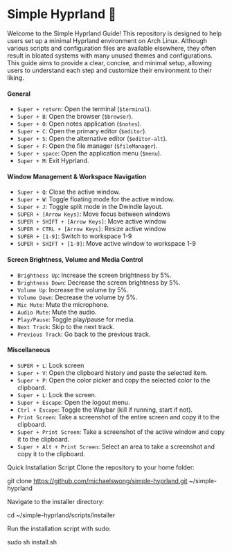 # Simple Hyprland 🌟 
Welcome to the Simple Hyprland Guide! This repository is designed to help users set up a minimal Hyprland environment on Arch Linux. Although various scripts and configuration files are available elsewhere, they often result in bloated systems with many unused themes and configurations. This guide aims to provide a clear, concise, and minimal setup, allowing users to understand each step and customize their environment to their liking.
#### General
- `Super + return`: Open the terminal (`$terminal`).
- `Super + B`: Open the browser (`$browser`).
- `Super + O`: Open notes application (`$notes`).
- `Super + C`: Open the primary editor (`$editor`).
- `Super + S`: Open the alternative editor (`$editor-alt`).
- `Super + F`: Open the file manager (`$fileManager`).
- `Super + space`: Open the application menu (`$menu`).
- `Super + M`: Exit Hyprland.

#### Window Management & Workspace Navigation
- `Super + Q`: Close the active window.
- `Super + W`: Toggle floating mode for the active window.
- `Super + J`: Toggle split mode in the Dwindle layout.
- `SUPER + [Arrow Keys]`: Move focus between windows
- `SUPER + SHIFT + [Arrow Keys]`: Move active window
- `SUPER + CTRL + [Arrow Keys]`: Resize active window
- `SUPER + [1-9]`: Switch to workspace 1-9
- `SUPER + SHIFT + [1-9]`: Move active window to workspace 1-9

#### Screen Brightness, Volume and Media Control
- `Brightness Up`: Increase the screen brightness by 5%.
- `Brightness Down`: Decrease the screen brightness by 5%.
- `Volume Up`: Increase the volume by 5%.
- `Volume Down`: Decrease the volume by 5%.
- `Mic Mute`: Mute the microphone.
- `Audio Mute`: Mute the audio.
- `Play/Pause`: Toggle play/pause for media.
- `Next Track`: Skip to the next track.
- `Previous Track`: Go back to the previous track.

#### Miscellaneous
- `SUPER + L`: Lock screen
- `Super + V`: Open the clipboard history and paste the selected item.
- `Super + P`: Open the color picker and copy the selected color to the clipboard.
- `Super + L`: Lock the screen.
- `Super + Escape`: Open the logout menu.
- `Ctrl + Escape`: Toggle the Waybar (kill if running, start if not).
- `Print Screen`: Take a screenshot of the entire screen and copy it to the clipboard.
- `Super + Print Screen`: Take a screenshot of the active window and copy it to the clipboard.
- `Super + Alt + Print Screen`: Select an area to take a screenshot and copy it to the clipboard.

Quick Installation Script
Clone the repository to your home folder:

git clone https://github.com/michaelswong/simple-hyprland.git ~/simple-hyprland

Navigate to the installer directory:

cd ~/simple-hyprland/scripts/installer

Run the installation script with sudo:

sudo sh install.sh

